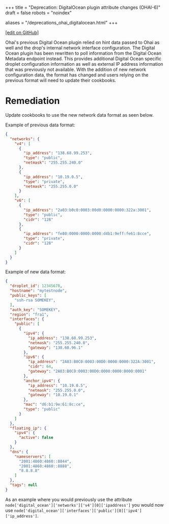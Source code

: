 +++
title = "Deprecation: DigitalOcean plugin attribute changes (OHAI-6)"
draft = false
robots = "noindex"


aliases = "/deprecations_ohai_digitalocean.html"
+++

[\[edit on GitHub\]](https://github.com/chef/chef-web-docs/blob/master/content/deprecations_ohai_digitalocean.md)



Ohai's previous Digital Ocean plugin relied on hint data passed to Ohai
as well and the drop's internal network interface configuration. The
Digital Ocean plugin has been rewritten to poll information from the
Digital Ocean Metadata endpoint instead. This provides additional
Digital Ocean specific droplet configuration information as well as
external IP address information that was previously not available. With
the addition of new network configuration data, the format has changed
and users relying on the previous format will need to update their
cookbooks.

Remediation
===========

Update cookbooks to use the new network data format as seen below.

Example of previous data format:

``` json
{
  "networks": {
    "v4": [
      {
        "ip_address": "138.68.99.253",
        "type": "public",
        "netmask": "255.255.240.0"
      },
      {
        "ip_address": "10.19.0.5",
        "type": "private",
        "netmask": "255.255.0.0"
      }
    ],
    "v6": [
      {
        "ip_address": "2a03:b0c0:0003:00d0:0000:0000:322a:3001",
        "type": "public",
        "cidr": "128"
      },
      {
        "ip_address": "fe80:0000:0000:0000:d4b1:9eff:fe61:8cce",
        "type": "private",
        "cidr": "128"
      }
    ]
  }
}
```

Example of new data format:

``` json
{
  "droplet_id": 12345678,
  "hostname": "mytestnode",
  "public_keys": [
    "ssh-rsa SOMEKEY",
  ],
  "auth_key": "SOMEKEY",
  "region": "fra1",
  "interfaces": {
    "public": [
      {
        "ipv4": {
          "ip_address": "138.68.99.253",
          "netmask": "255.255.240.0",
          "gateway": "138.68.96.1"
        },
        "ipv6": {
          "ip_address": "2A03:B0C0:0003:00D0:0000:0000:322A:3001",
          "cidr": 64,
          "gateway": "2A03:B0C0:0003:00D0:0000:0000:0000:0001"
        },
        "anchor_ipv4": {
          "ip_address": "10.19.0.5",
          "netmask": "255.255.0.0",
          "gateway": "10.19.0.1"
        },
        "mac": "d6:b1:9e:61:8c:ce",
        "type": "public"
      }
    ]
  },
  "floating_ip": {
    "ipv4": {
      "active": false
    }
  },
  "dns": {
    "nameservers": [
      "2001:4860:4860::8844",
      "2001:4860:4860::8888",
      "8.8.8.8"
    ]
  },
  "tags": null
}
```

As an example where you would previously use the attribute
`node['digital_ocean']['networks']['v4'][0]['ipaddress']` you would now
use
`node['digital_ocean']['interfaces']['public'][0]['ipv4']['ip_address']`.

